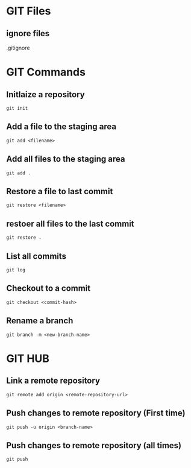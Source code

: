 # GIT Files
## ignore files
.gitignore


# GIT Commands

## Initlaize a repository
```
git init
```

## Add a file to the staging area
```
git add <filename>
```

## Add all files to the staging area
```
git add .
```


## Restore a file to last commit
```
git restore <filename>
```

## restoer all files to the last commit
```
git restore .
```
## List all commits
```
git log
```
## Checkout to a commit
```
git checkout <commit-hash>
```

## Rename a branch
```
git branch -m <new-branch-name>
```

# GIT HUB
## Link a remote repository
```
git remote add origin <remote-repository-url>
```

## Push changes to remote repository (First time)
```
git push -u origin <branch-name>
```

## Push changes to remote repository (all times)
```
git push
```

